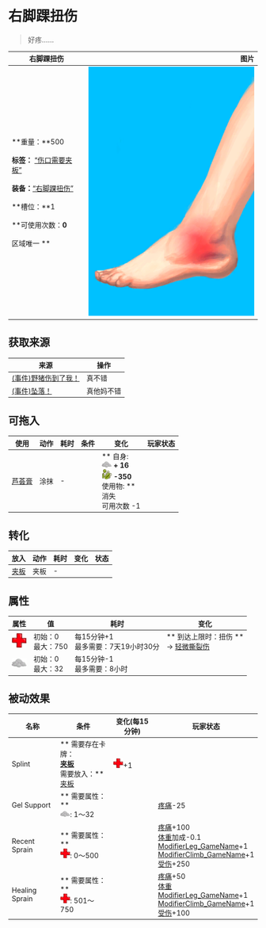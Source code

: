 # 右脚踝扭伤  
> 好疼……  
  
  右脚踝扭伤  |   图片   
 ----  |  ----:   
 **重量：**500<br><br>**标签：**	[“伤口需要夹板”](tag_WoundSplint.md)<br><br>**装备：**[“右脚踝扭伤”](eTag_WLegSprainedR.md)<br><br>**槽位：**1<br><br>**可使用次数：**0<br><br>** 区域唯一 **  |  ![](Sprite/SprainedAnkle.png)   
  
## 获取来源  
来源  |  操作  
----  |  ----  
[(事件)野猪伤到了我！](Event_BoarWoundMinor.md)  |  真不错  
[(事件)坠落！](Event_FallSprains.md)  |  真他妈不错  
## 可拖入  
使用  |  动作  |  耗时  |  条件  |  变化  |  玩家状态  
----  |  ----  |  ----  |  ----  |  ----  |  ----  
[芦荟膏](AloeVeraGel.md)  |  涂抹  |  -  |    |  ** 自身: **<br><img decoding="async" src="Sprite/AloeGel.png" style="width:20px;"> + 16<br><img decoding="async" src="Sprite/Bacteria.png" style="width:20px;">  -350<br>** 使用物: **<br>消失<br>可用次数  -1  |    
## 转化  
放入  |  动作  |  耗时  |  变化  |  状态  
----  |  ----  |  ----  |  ----  |  ----  
[夹板](Splint.md)  |  夹板  |  -  |    |    
## 属性   
属性  |  值  |  耗时  |  变化  
----  |  ----  |  ----  |  ----  
<img decoding="async" src="Sprite/Health.png" style="width:30px;">  |  初始：0<br>最大：750  |  每15分钟+1<br>最多需要：7天19小时30分  |  ** 到达上限时：扭伤 **<br>→ [轻微撕裂伤](W_MinorLaceration.md)  
<img decoding="async" src="Sprite/AloeGel.png" style="width:30px;">  |  初始：0<br>最大：32  |  每15分钟-1<br>最多需要：8小时  |    
## 被动效果  
名称  |  条件  |  变化(每15分钟)  |  玩家状态  
----  |  ----  |  ----  |  ----  
Splint  |  ** 需要存在卡牌：**<br>[夹板](Splint.md)<br>** 需要放入：**<br>[夹板](Splint.md)  |  <img decoding="async" src="Sprite/Health.png" style="width:20px;">+1  |    
Gel Support  |  ** 需要属性：**<br><img decoding="async" src="Sprite/AloeGel.png" style="width:20px;">: 1～32  |    |  [疼痛](Pain.md)-25  
Recent Sprain  |  ** 需要属性：**<br><img decoding="async" src="Sprite/Health.png" style="width:20px;">: 0～500  |    |  [疼痛](Pain.md)+100<br>[体重](Weight.md)加成-0.1<br>[ModifierLeg_GameName](ModifierLeg.md)+1<br>[ModifierClimb_GameName](ModifierClimb.md)+1<br>[受伤](Wounds.md)+250  
Healing Sprain  |  ** 需要属性：**<br><img decoding="async" src="Sprite/Health.png" style="width:20px;">: 501～750  |    |  [疼痛](Pain.md)+50<br>[体重](Weight.md)<br>[ModifierLeg_GameName](ModifierLeg.md)+1<br>[ModifierClimb_GameName](ModifierClimb.md)+1<br>[受伤](Wounds.md)+100  

